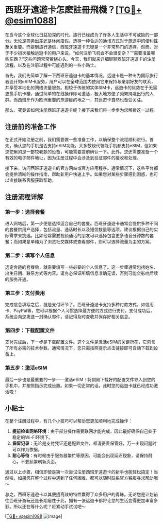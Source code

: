 # 西班牙遠遊卡怎麽註冊飛機？[[TG💪+ @esim1088](https://t.me/s/esim1088)]

在当今这个全球化日益加深的时代，旅行已经成为了许多人生活中不可或缺的一部分。无论是商务出差还是休闲度假，选择一种合适的通讯方式对于旅途中的便利性至关重要。而提到旅行通信，西班牙遠遊卡无疑是一个非常热门的选择。然而，对于不少初次接触远遊卡的用户来说，“如何注册飞机会不会很复杂？”“需要准备哪些东西？”这些问题常常萦绕心头。今天，我们就来详细聊聊西班牙遠遊卡的注册流程，以及在注册过程中可能遇到的一些小贴士。

首先，我们先简单了解一下西班牙遠遊卡的基本情况。远遊卡是一种专为国际旅行者设计的eSIM卡服务，用户可以在全球范围内使用它来保持与亲朋好友的联系，并享受本地化的网络流量服务。相较于传统的实体SIM卡，远遊卡的优势在于无需更换手机卡槽，通过简单的在线操作即可激活，极大地方便了频繁跨境出行的人群。而西班牙作为欧洲重要的旅游目的地之一，其远遊卡自然也备受关注。

那么，究竟该如何注册西班牙遠遊卡呢？接下来我们将一步步为您解析这一过程。

## 注册前的准备工作

在正式开始注册之前，我们需要做一些准备工作，以确保整个流程顺利进行。首先，确认您的手机是否支持eSIM功能。大多数现代智能手机都支持eSIM，但如果您使用的是一部较老款的设备，可能需要提前确认一下。此外，您还需要准备一个有效的电子邮件地址，因为注册过程中会涉及到验证邮件的接收和处理。

接下来，访问西班牙遠遊卡的官方网站或官方应用程序。通常情况下，这些平台都会提供清晰的操作指南，帮助新用户快速上手。如果您对某些步骤感到困惑，也可以直接联系客服获取帮助。

## 注册流程详解

### 第一步：选择套餐

进入网站后，第一步便是选择适合自己的套餐。西班牙遠遊卡通常会提供多种不同的套餐供用户选择，包括流量、通话时长以及短信数量等选项。建议根据自己的实际需求来挑选，比如经常需要视频通话的朋友可以选择包含更多语音分钟数的套餐；而如果是单纯为了浏览社交媒体或查看邮件，则可以选择流量为主的方案。

### 第二步：填写个人信息

选定合适的套餐后，就需要填写一些必要的个人信息了。这一步骤通常包括姓名、出生日期、联系方式等内容。请务必保证所填信息准确无误，否则可能会影响后续的服务开通。

### 第三步：支付费用

完成信息填写之后，就是支付环节了。西班牙遠遊卡支持多种付款方式，如信用卡、PayPal等，您可以根据个人习惯选择最方便的方式进行支付。支付成功后，系统会向您发送一封确认邮件，请记得及时查收并保存好相关信息。

### 第四步：下载配置文件

支付完成后，下一步是下载配置文件。这个文件是激活eSIM的关键所在，它包含了所有必需的技术参数。通常情况下，您只需按照提示点击链接即可自动下载到设备上。

### 第五步：激活eSIM

最后一步也是最重要的一步——激活eSIM！将刚刚下载好的配置文件导入到您的手机中，并按照指示完成设置。如果一切正常的话，此时您的远遊卡就已经成功激活啦！

## 小贴士

在整个注册过程中，有几个小技巧可以帮助您更加顺利地完成操作：

1. **提前检查网络环境**：由于部分操作需要联网才能完成，因此最好确保自己处于稳定的Wi-Fi环境下。
2. **保留记录**：无论是支付凭证还是配置文件，都请妥善保管好，万一出现问题时可以作为依据。
3. **耐心等待**：有时候由于服务器繁忙等原因，可能会出现延迟现象，请保持耐心，不要频繁刷新页面。

通过以上步骤，相信即使是第一次尝试注册西班牙遠遊卡的新手也能轻松搞定！当然啦，如果您在整个过程中遇到了任何困难，都可以随时联系官方客服寻求帮助哦～

总之，西班牙遠遊卡以其便捷高效的特性赢得了众多用户的青睐。无论您是计划前往西班牙游玩还是长期居住于此，拥有一张远遊卡都将让您的生活变得更加丰富多彩。所以还在等什么呢？赶紧动手试试吧～

[[TG💪+ @esim1088](https://t.me/s/esim1088) ![Image](https://i.postimg.cc/4NQfJmqS/Snipaste-2025-05-13-00-14-12.png)]